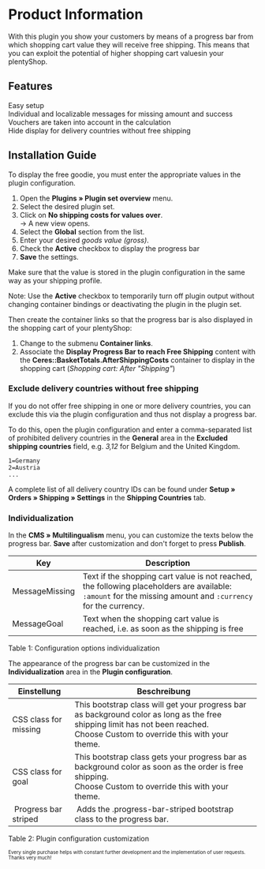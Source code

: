 # Product Information

With this plugin you show your customers by means of a progress bar from which shopping cart value they will receive free shipping. This means that you can exploit the potential of higher shopping cart values ​​in your plentyShop.

## Features

<i aria-hidden="true" class="fa fa-fw fa-check-square text-success"></i> Easy setup<br>
<i aria-hidden="true" class="fa fa-fw fa-check-square text-success"></i> Individual and localizable messages for missing amount and success<br>
<i aria-hidden="true" class="fa fa-fw fa-check-square text-success"></i> Vouchers are taken into account in the calculation<br>
<i aria-hidden="true" class="fa fa-fw fa-check-square text-success"></i> Hide display for delivery countries without free shipping

## Installation Guide

To display the free goodie, you must enter the appropriate values ​​in the plugin configuration.

1. Open the **Plugins » Plugin set overview** menu.
2. Select the desired plugin set.
3. Click on **No shipping costs for values over**.<br>→ A new view opens.
4. Select the **Global** section from the list.
5. Enter your desired _goods value (gross)_.
6. Check the **Active** checkbox to display the progress bar
7. **Save** the settings.

<div class="alert alert-info" role="alert">
  Make sure that the value is stored in the plugin configuration in the same way as your shipping profile.
</div>

Note: Use the **Active** checkbox to temporarily turn off plugin output without changing container bindings or deactivating the plugin in the plugin set.

Then create the container links so that the progress bar is also displayed in the shopping cart of your plentyShop:

1. Change to the submenu **Container links**.
2. Associate the **Display Progress Bar to reach Free Shipping** content with the **Ceres::BasketTotals.AfterShippingCosts** container to display in the shopping cart (_Shopping cart: After "Shipping"_)

### Exclude delivery countries without free shipping

If you do not offer free shipping in one or more delivery countries, you can exclude this via the plugin configuration and thus not display a progress bar.

To do this, open the plugin configuration and enter a comma-separated list of prohibited delivery countries in the **General** area in the **Excluded shipping countries** field, e.g. _3,12_ for Belgium and the United Kingdom.

    1=Germany
    2=Austria
    ...
    
A complete list of all delivery country IDs can be found under **Setup » Orders » Shipping » Settings** in the **Shipping Countries** tab.

### Individualization

In the **CMS » Multilingualism** menu, you can customize the texts below the progress bar. **Save** after customization and don't forget to press **Publish**.

| Key                                | Description   |
|------------------------------------|---------------|
| MessageMissing | Text if the shopping cart value is not reached, the following placeholders are available: `:amount` for the missing amount and `:currency` for the currency. |
| MessageGoal | Text when the shopping cart value is reached, i.e. as soon as the shipping is free |

Table 1: Configuration options individualization

The appearance of the progress bar can be customized in the **Individualization** area in the **Plugin configuration**.

| Einstellung                        | Beschreibung  |
|------------------------------------|---------------|
| CSS class for missing | This bootstrap class will get your progress bar as background color as long as the free shipping limit has not been reached.<br>Choose Custom to override this with your theme. |
| CSS class for goal | This bootstrap class gets your progress bar as background color as soon as the order is free shipping.<br>Choose Custom to override this with your theme. |
| Progress bar striped | Adds the .progress-bar-striped bootstrap class to the progress bar. |

Table 2: Plugin configuration customization


<sub><sup>Every single purchase helps with constant further development and the implementation of user requests. Thanks very much!</sup></sub>